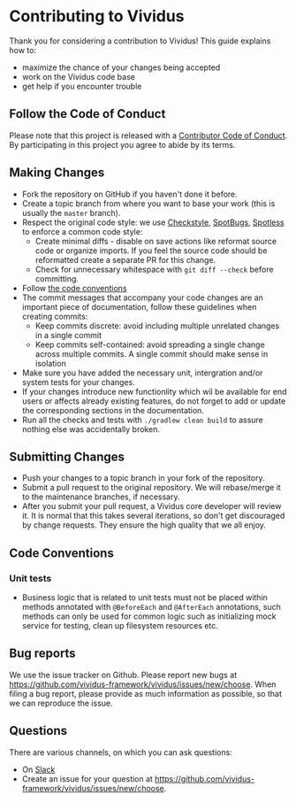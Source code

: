 # Contributing to Vividus
Thank you for considering a contribution to Vividus! This guide explains how to:
* maximize the chance of your changes being accepted
* work on the Vividus code base
* get help if you encounter trouble


## Follow the Code of Conduct
Please note that this project is released with a [Contributor Code of Conduct](CODE_OF_CONDUCT.md).
By participating in this project you agree to abide by its terms.

## Making Changes
* Fork the repository on GitHub if you haven't done it before.
* Create a topic branch from where you want to base your work (this is usually the `master` branch).
* Respect the original code style: we use [Checkstyle](http://checkstyle.sourceforge.net/), [SpotBugs](https://spotbugs.github.io/), [Spotless](https://github.com/diffplug/spotless) to enforce a common code style:
  * Create minimal diffs - disable on save actions like reformat source code or organize imports. If you feel the source code should be reformatted create a separate PR for this change.
  * Check for unnecessary whitespace with `git diff --check` before committing.
* Follow [the code conventions](#code-conventions)
* The commit messages that accompany your code changes are an important piece of documentation, follow these guidelines when creating commits:
  * Keep commits discrete: avoid including multiple unrelated changes in a single commit
  * Keep commits self-contained: avoid spreading a single change across multiple commits. A single commit should make sense in isolation
* Make sure you have added the necessary unit, intergration and/or system tests for your changes.
* If your changes introduce new functionlity which wil be available for end users or affects already existing features, do not forget to add or update the corresponding sections in the documentation.
* Run all the checks and tests with `./gradlew clean build` to assure nothing else was accidentally broken.

## Submitting Changes
* Push your changes to a topic branch in your fork of the repository.
* Submit a pull request to the original repository. We will rebase/merge it to the maintenance branches, if necessary.
* After you submit your pull request, a Vividus core developer will review it. It is normal that this takes several iterations, so don't get discouraged by change requests. They ensure the high quality that we all enjoy.

## Code Conventions
### Unit tests

* Business logic that is related to unit tests must not be placed within methods annotated with `@BeforeEach` and `@AfterEach` annotations, such methods can only be used for common logic such as initializing mock service for testing, clean up filesystem resources etc.

## Bug reports

We use the issue tracker on Github. Please report new bugs at <https://github.com/vividus-framework/vividus/issues/new/choose>.
When filing a bug report, please provide as much information as possible, so that we can reproduce the issue.

## Questions

There are various channels, on which you can ask questions:
* On [Slack](https://vividus-support.herokuapp.com/)
* Create an issue for your question at <https://github.com/vividus-framework/vividus/issues/new/choose>.
